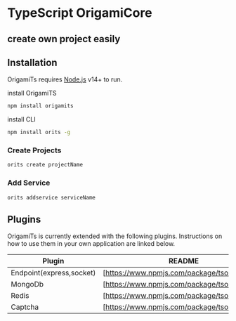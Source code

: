 # TypeScript OrigamiCore
## create own project easily


## Installation

OrigamiTs requires [Node.js](https://nodejs.org/) v14+ to run.

install OrigamiTS
```sh
npm install origamits
```

install CLI
```sh
npm install orits -g
```

### Create Projects

```sh
orits create projectName
```

### Add Service

```sh
orits addservice serviceName
```

## Plugins

OrigamiTs is currently extended with the following plugins.
Instructions on how to use them in your own application are linked below.

| Plugin | README |
| ------ | ------ |
| Endpoint(express,socket) | [https://www.npmjs.com/package/tsoriendpoint] | 
| MongoDb | [https://www.npmjs.com/package/tsorimongo] | 
| Redis | [https://www.npmjs.com/package/tsoriredis] | 
| Captcha | [https://www.npmjs.com/package/tsoricaptcha] | 

